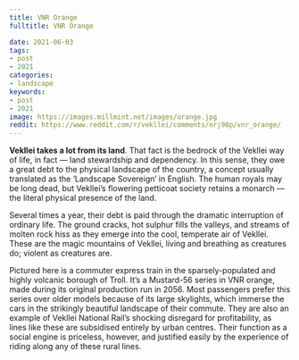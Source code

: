 ```yaml
---
title: VNR Orange
fulltitle: VNR Orange

date: 2021-06-03
tags:
- post
- 2021
categories:
- landscape
keywords:
- post
- 2021
image: https://images.millmint.net/images/orange.jpg
reddit: https://www.reddit.com/r/vekllei/comments/nrj90p/vnr_orange/
---
```


**Vekllei takes a lot from its land**. That fact is the bedrock of the Vekllei way of life, in fact — land stewardship and dependency. In this sense, they owe a great debt to the physical landscape of the country, a concept usually translated as the ‘Landscape Sovereign’ in English. The human royals may be long dead, but Vekllei’s flowering petticoat society retains a monarch — the literal physical presence of the land.

Several times a year, their debt is paid through the dramatic interruption of ordinary life. The ground cracks, hot sulphur fills the valleys, and streams of molten rock hiss as they emerge into the cool, temperate air of Vekllei. These are the magic mountains of Vekllei, living and breathing as creatures do; violent as creatures are.

Pictured here is a commuter express train in the sparsely-populated and highly volcanic borough of Troll. It’s a Mustard-56 series in VNR orange, made during its original production run in 2056. Most passengers prefer this series over older models because of its large skylights, which immerse the cars in the strikingly beautiful landscape of their commute. They are also an example of Vekllei National Rail’s shocking disregard for profitability, as lines like these are subsidised entirely by urban centres. Their function as a social engine is priceless, however, and justified easily by the experience of riding along any of these rural lines.
